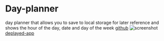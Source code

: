 # Day-planner
day planner that allows you to save to local storage for later reference and shows the hour of the day, date and day of the week 
[github](https://github.com/Nparson88/Day-planner)
![screenshot](./Screenshot(42).png)
[deplayed-app](https://nparson88.github.io/Day-planner/.)